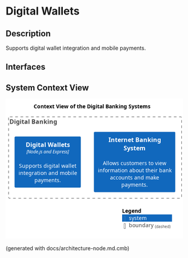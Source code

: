 # Digital Wallets
## Description
Supports digital wallet integration and mobile payments.


## Interfaces

## System Context View
![Context View of the Digital Banking Systems](../../mybank/digital-banking/context-view.png)


(generated with docs/architecture-node.md.cmb)
